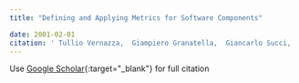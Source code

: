 ```yaml
---
title: "Defining and Applying Metrics for Software Components"

date: 2001-02-01
citation: ' Tullio Vernazza,  Giampiero Granatella,  Giancarlo Succi,  Luigi Benedicenti, &quot;Defining and Applying Metrics for Software Components.&quot;, 2001.'
---
```

Use [Google Scholar](https://scholar.google.com/scholar?q=Defining+and+Applying+Metrics+for+Software+Components){:target="_blank"} for full citation